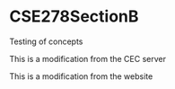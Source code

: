 # CSE278SectionB

Testing of concepts

This is a modification from the CEC server

This is a modification from the website
